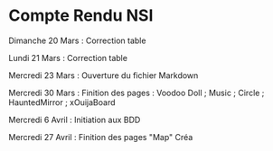 # Compte Rendu NSI

Dimanche 20 Mars : Correction table

Lundi 21 Mars : Correction table

Mercredi 23 Mars : Ouverture du fichier Markdown

Mercredi 30 Mars : Finition des pages : Voodoo Doll ; Music ; Circle ; HauntedMirror ; xOuijaBoard

Mercredi 6 Avril : Initiation aux BDD

Mercredi 27 Avril : Finition des pages "Map"
Créa
